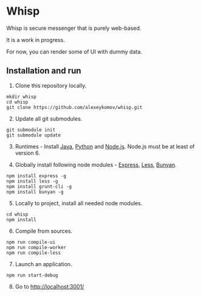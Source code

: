 Whisp
=============

Whisp is secure messenger that is purely web-based.

It is a work in progress.

For now, you can render some of UI with dummy data.

Installation and run
--------------------

1. Clone this repository locally.

  ```
  mkdir whisp
  cd whisp
  git clone https://github.com/alexeykomov/whisp.git
  ```
2. Update all git submodules.

  ```
  git submodule init
  git submodule update
  ```

3. Runtimes - Install [Java][jdk], [Python][python] and [Node.js][node.js]. Node.js must be at least of version 6.

4. Globally install following node modules - [Express][express], [Less][less], [Bunyan][bunyan].

  ```
  npm install express -g
  npm install less -g
  npm install grunt-cli -g
  npm install bunyan -g
  ```

5. Locally to project, install all needed node modules.

  ```
  cd whisp
  npm install
  ```

6. Compile from sources.

  ```
  npm run compile-ui
  npm run compile-worker
  npm run compile-less
  ```

7. Launch an application.

  ```
  npm run start-debug
  ```

8. Go to [http://localhost:3001/](http://localhost:3001/)

[jdk]: http://www.oracle.com/technetwork/java/javase/downloads/jdk8-downloads-2133151.html
[python]: https://www.python.org/download/releases/2.7/
[node.js]: http://nodejs.org/download/
[express]: https://github.com/visionmedia/express
[less]: https://github.com/less/less
[bunyan]: https://github.com/trentm/node-bunyan
[devconsole]: https://console.developers.google.com/project?authuser=1
